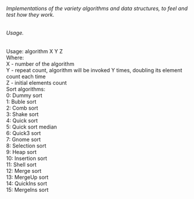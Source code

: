 ###### Implementations of the variety algorithms and data structures, to feel and test how they work.

###### Usage.
Usage: algorithm X Y Z  
Where:  
  X - number of the algorithm  
  Y - repeat count, algorithm will be invoked Y times, doubling its element count each time  
  Z - initial elements count  
Sort algorithms:  
  0:	Dummy sort  
  1:	Buble sort  
  2:	Comb sort  
  3:	Shake sort  
  4:	Quick sort  
  5:	Quick sort median  
  6:	Quick3 sort  
  7:	Gnome sort  
  8:	Selection sort  
  9:	Heap sort  
 10:	Insertion sort  
 11:	Shell sort  
 12:	Merge sort  
 13:	MergeUp sort  
 14:	QuickIns sort  
 15:	MergeIns sort  

